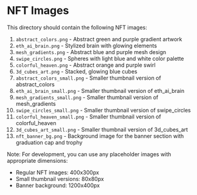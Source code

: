 # NFT Images

This directory should contain the following NFT images:

1. `abstract_colors.png` - Abstract green and purple gradient artwork
2. `eth_ai_brain.png` - Stylized brain with glowing elements
3. `mesh_gradients.png` - Abstract blue and purple mesh design
4. `swipe_circles.png` - Spheres with light blue and white color palette
5. `colorful_heaven.png` - Abstract orange and purple swirl
6. `3d_cubes_art.png` - Stacked, glowing blue cubes
7. `abstract_colors_small.png` - Smaller thumbnail version of abstract_colors
8. `eth_ai_brain_small.png` - Smaller thumbnail version of eth_ai_brain
9. `mesh_gradients_small.png` - Smaller thumbnail version of mesh_gradients
10. `swipe_circles_small.png` - Smaller thumbnail version of swipe_circles
11. `colorful_heaven_small.png` - Smaller thumbnail version of colorful_heaven
12. `3d_cubes_art_small.png` - Smaller thumbnail version of 3d_cubes_art
13. `nft_banner_bg.png` - Background image for the banner section with graduation cap and trophy

Note: For development, you can use any placeholder images with appropriate dimensions:
- Regular NFT images: 400x300px
- Small thumbnail versions: 80x80px
- Banner background: 1200x400px
